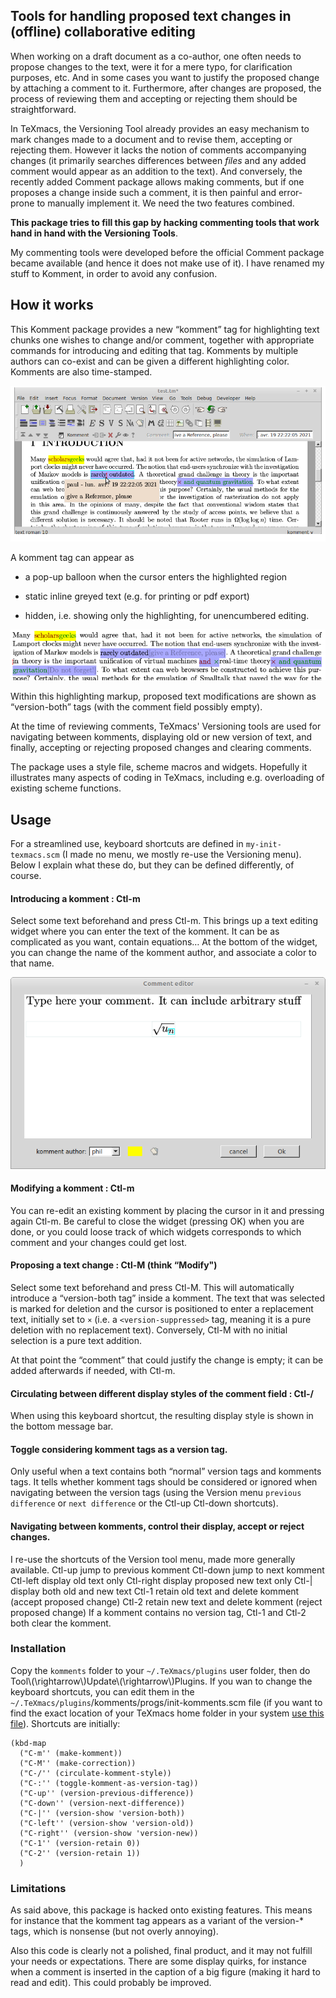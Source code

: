 Tools for handling proposed text changes in (offline) collaborative editing
---------------------------------------------------------------------------

When working on a draft document as a co-author, one often needs to propose changes to the text, were it for a mere typo, for clarification purposes, etc. And in some cases you want to justify the proposed change by attaching a comment to it. Furthermore, after changes are proposed, the process of reviewing them and accepting or rejecting them should be straightforward.

In TeXmacs, the Versioning Tool already provides an easy mechanism to mark changes made to a document and to revise them, accepting or rejecting them. However it lacks the notion of comments accompanying changes (it primarily searches differences between *files* and any added comment would appear as an addition to the text). And conversely, the recently added Comment package allows making comments, but if one proposes a change inside such a comment, it is then painful and error-prone to manually implement it. We need the two features combined.

**This package tries to fill this gap by hacking commenting tools that work hand in hand with the Versioning Tools**.

My commenting tools were developed before the official Comment package became available (and hence it does not make use of it). I have renamed my stuff to Komment, in order to avoid any confusion.

How it works
------------

This Komment package provides a new “komment” tag for highlighting text chunks one wishes to change and/or comment, together with appropriate commands for introducing and editing that tag. Komments by multiple authors can co-exist and can be given a different highlighting color. Komments are also time-stamped.

![](./balloon_display.png)

A komment tag can appear as

-   a pop-up balloon when the cursor enters the highlighted region

-   static inline greyed text (e.g. for printing or pdf export)

-   hidden, i.e. showing only the highlighting, for unencumbered editing.

![](./inline_display.png)

Within this highlighting markup, proposed text modifications are shown as “version-both” tags (with the comment field possibly empty).

At the time of reviewing comments, TeXmacs' Versioning tools are used for navigating between komments, displaying old or new version of text, and finally, accepting or rejecting proposed changes and clearing comments.

The package uses a style file, scheme macros and widgets. Hopefully it illustrates many aspects of coding in TeXmacs, including e.g. overloading of existing scheme functions.

Usage
-----

For a streamlined use, keyboard shortcuts are defined in `my-init-texmacs.scm` (I made no menu, we mostly re-use the Versioning menu). Below I explain what these do, but they can be defined differently, of course.

#### Introducing a komment : Ctl-m

Select some text beforehand and press Ctl-m. This brings up a text editing widget where you can enter the text of the komment. It can be as complicated as you want, contain equations… At the bottom of the widget, you can change the name of the komment author, and associate a color to that name.

![](./widget.png)

#### Modifying a komment : Ctl-m

You can re-edit an existing komment by placing the cursor in it and pressing again Ctl-m. Be careful to close the widget (pressing OK) when you are done, or you could loose track of which widgets corresponds to which comment and your changes could get lost.

#### Proposing a text change : Ctl-M (think “Modify")

Select some text beforehand and press Ctl-M. This will automatically introduce a “version-both tag” inside a komment. The text that was selected is marked for deletion and the cursor is positioned to enter a replacement text, initially set to `×` (i.e. a `<version-suppressed>` tag, meaning it is a pure deletion with no replacement text). Conversely, Ctl-M with no initial selection is a pure text addition.

At that point the “comment” that could justify the change is empty; it can be added afterwards if needed, with Ctl-m.

#### Circulating between different display styles of the comment field : Ctl-/

When using this keyboard shortcut, the resulting display style is shown in the bottom message bar.

#### Toggle considering komment tags as a version tag.

Only useful when a text contains both “normal” version tags and komments tags. It tells whether komment tags should be considered or ignored when navigating between the version tags (using the Version menu `previous difference` or `next difference` or the Ctl-up Ctl-down shortcuts).

#### Navigating between komments, control their display, accept or reject changes.

I re-use the shortcuts of the Version tool menu, made more generally available.
Ctl-up jump to previous komment
Ctl-down jump to next komment
Ctl-left display old text only
Ctl-right display proposed new text only
Ctl-| display both old and new text
Ctl-1 retain old text and delete komment (accept proposed change)
Ctl-2 retain new text and delete komment (reject proposed change)
If a komment contains no version tag, Ctl-1 and Ctl-2 both clear the komment.

### Installation

Copy the `komments` folder to your `~/.TeXmacs/plugins` user folder, then do Tool\\(\\rightarrow\\)Update\\(\\rightarrow\\)Plugins. If you wan to change the keyboard shortcuts, you can edit them in the `~/.TeXmacs/plugins`/komments/progs/init-komments.scm file (if you want to find the exact location of your TeXmacs home folder in your system [use this file](https://github.com/texmacs/tm-forge/blob/main/miscellanea/find-your-texmacs-paths.tm)). Shortcuts are initially:

```
(kbd-map 
  ("C-m'' (make-komment))
  ("C-M'' (make-correction))
  ("C-/'' (circulate-komment-style))
  ("C-:'' (toggle-komment-as-version-tag))
  ("C-up'' (version-previous-difference))
  ("C-down'' (version-next-difference))
  ("C-|'' (version-show 'version-both))
  ("C-left'' (version-show 'version-old))
  ("C-right'' (version-show 'version-new))
  ("C-1'' (version-retain 0))
  ("C-2'' (version-retain 1))
  )
```

### Limitations

As said above, this package is hacked onto existing features. This means for instance that the komment tag appears as a variant of the version-\* tags, which is nonsense (but not overly annoying).

Also this code is clearly not a polished, final product, and it may not fulfill your needs or expectations. There are some display quirks, for instance when a comment is inserted in the caption of a big figure (making it hard to read and edit). This could probably be improved.


